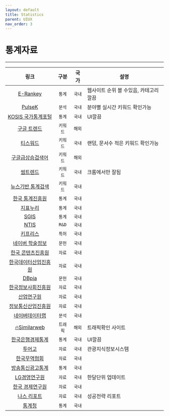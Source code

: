 ```yaml
---
layout: default
title: Statistics
parent: UIUX
nav_order: 3
---
```

# 통계자료

---

|링크|구분|국가|설명|
|:--:|:--:|:--:|--|
|[E-Rankey](https://www.rankey.com/)|`통계`|`국내`|웹사이트 순위 볼 수있음, 카테고리 깔끔|
|[PulseK](https://www.pulsek.com/portal/main/main)|`분석`|`국내`|분야별 실시간 키워드 확인가능|
|[KOSIS 국가통계포털](https://kosis.kr/index/index.do)|`통계`|`국내`|UI깔끔|
|[구글 트렌드](https://trends.google.com/trends/?geo=KR)|`키워드`|`해외`||
|[티스워드](https://www.tisword.com/)|`키워드`|`국내`|랜덤, 문서수 적은 키워드 확인가능|
|[구글급상승검색어](http://rank.ezme.net/google)|`키워드`|`해외`||
|[썸트렌드](https://some.co.kr/)|`키워드`|`국내`|크롬에서만 잘됨|
|[뉴스기반 통계검색](https://data.kostat.go.kr/social/keyword/index.do)|`키워드`|`국내`||
|[한국 통계진흥원](http://www.stat.or.kr/main/main.php)|`통계`|`국내`||
|[지표누리](https://www.index.go.kr/unity/potal/main.do;jsessionid=iwe2Ntkjtfzh7L_lpv7B9W1cst5iQOPwlSroBak4.node11)|`통계`|`국내`||
|[SGIS](https://sgis.kostat.go.kr/view/index)|`통계`|`국내`||
|[NTIS](https://www.ntis.go.kr/ThMain.do#)|`R&D`|`국내`||
|[키프리스](http://www.kipris.or.kr/khome/main.jsp)|`특허`|`국내`||
|[네이버 학술정보](https://academic.naver.com/)|`문헌`|`국내`||
|[한국 콘텐츠진흥원](https://www.kocca.kr/kocca/main.do?null)|`자료`|`국내`||
|[한국데이터산업진흥원](https://www.kdata.or.kr/)|`자료`|`국내`||
|[DBpia](https://www.dbpia.co.kr/)|`문헌`|`국내`||
|[한국정보사회진흥원](https://www.nia.or.kr/site/nia_kor/main.do)|`자료`|`국내`||
|[산업연구원](https://www.kiet.re.kr/)|`자료`|`국내`||
|[정보통신산업진흥원](https://www.nipa.kr/)|`자료`|`국내`||
|[네이버데이터랩](https://datalab.naver.com/)|`분석`|`국내`||
|[🔥Similarweb](https://www.similarweb.com/)|`트래픽`|`해외`|트래픽확인 사이트|
|[한국은행경제통계](https://ecos.bok.or.kr/#/)|`통계`|`국내`|UI깔끔|
|[투어고](https://know.tour.go.kr/)|`자료`|`국내`|관광지식정보시스템|
|[한국무역협회](https://www.kita.net/asocGuidance/main.do)|`자료`|`국내`||
|[방송통신광고통계](https://www.kobaco.co.kr/site/adstat/home#layer_clse)|`통계`|`국내`||
|[LG경영연구원](https://www.lgbr.co.kr/business/list.do?rankOptions=TITLE/50,CONTENTS_PDF/30,KEYWORD/100,KEYWORD_TOP/100)|`자료`|`국내`|한달단위 업데이트|
|[한국 경제연구원](http://www.keri.org/web/www/home)|`자료`|`국내`||
|[나스 리포트](https://www.nasmedia.co.kr/%EB%82%98%EC%8A%A4%EB%A6%AC%ED%8F%AC%ED%8A%B8/)|`자료`|`국내`|성공전략 리포트|
|[통계청](https://kostat.go.kr/ansk/)|`통계`|`국내`||
